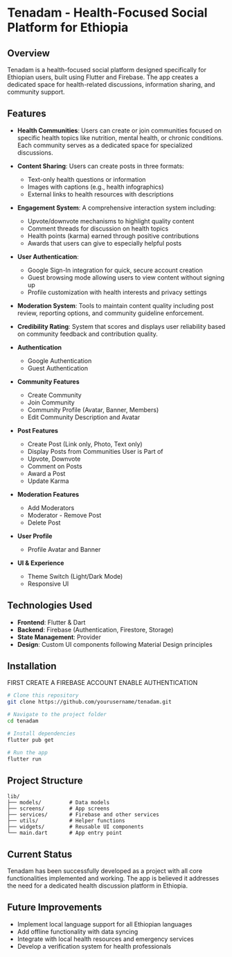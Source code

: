 # Tenadam - Health-Focused Social Platform for Ethiopia

## Overview
Tenadam is a health-focused social platform designed specifically for Ethiopian users, built using Flutter and Firebase. The app creates a dedicated space for health-related discussions, information sharing, and community support.

## Features

- **Health Communities**: Users can create or join communities focused on specific health topics like nutrition, mental health, or chronic conditions. Each community serves as a dedicated space for specialized discussions.

- **Content Sharing**: Users can create posts in three formats:
  - Text-only health questions or information
  - Images with captions (e.g., health infographics)
  - External links to health resources with descriptions

- **Engagement System**: A comprehensive interaction system including:
  - Upvote/downvote mechanisms to highlight quality content
  - Comment threads for discussion on health topics
  - Health points (karma) earned through positive contributions
  - Awards that users can give to especially helpful posts

- **User Authentication**: 
  - Google Sign-In integration for quick, secure account creation
  - Guest browsing mode allowing users to view content without signing up
  - Profile customization with health interests and privacy settings

- **Moderation System**: Tools to maintain content quality including post review, reporting options, and community guideline enforcement.

- **Credibility Rating**: System that scores and displays user reliability based on community feedback and contribution quality.


- **Authentication**  
  - Google Authentication  
  - Guest Authentication  

- **Community Features**  
  - Create Community  
  - Join Community  
  - Community Profile (Avatar, Banner, Members)  
  - Edit Community Description and Avatar  

- **Post Features**  
  - Create Post (Link only, Photo, Text only)  
  - Display Posts from Communities User is Part of  
  - Upvote, Downvote  
  - Comment on Posts  
  - Award a Post  
  - Update Karma  

- **Moderation Features**  
  - Add Moderators  
  - Moderator - Remove Post  
  - Delete Post  

- **User Profile**  
  - Profile Avatar and Banner  

- **UI & Experience**  
  - Theme Switch (Light/Dark Mode)  
  - Responsive UI

## Technologies Used
- **Frontend**: Flutter & Dart
- **Backend**: Firebase (Authentication, Firestore, Storage)
- **State Management**: Provider
- **Design**: Custom UI components following Material Design principles



## Installation

FIRST CREATE A FIREBASE ACCOUNT 
ENABLE AUTHENTICATION
```bash
# Clone this repository
git clone https://github.com/yourusername/tenadam.git

# Navigate to the project folder
cd tenadam

# Install dependencies
flutter pub get

# Run the app
flutter run
```

## Project Structure
```
lib/
├── models/         # Data models
├── screens/        # App screens
├── services/       # Firebase and other services
├── utils/          # Helper functions
├── widgets/        # Reusable UI components
└── main.dart       # App entry point
```

## Current Status
Tenadam has been successfully developed as a project with all core functionalities implemented and working. The app is believed it addresses the need for a dedicated health discussion platform in Ethiopia.

## Future Improvements
- Implement local language support for all Ethiopian languages
- Add offline functionality with data syncing
- Integrate with local health resources and emergency services
- Develop a verification system for health professionals

